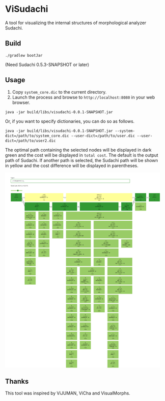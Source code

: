 # ViSudachi
A tool for visualizing the internal structures of morphological analyzer Sudachi.

## Build

```
./gradlew bootJar
```

(Need Sudachi 0.5.3-SNAPSHOT or later)

## Usage

1. Copy `system_core.dic` to the current directory.
2. Launch the process and browse to `http://localhost:8080` in your web browser.

```
java -jar build/libs/visudachi-0.0.1-SNAPSHOT.jar
```

Or, if you want to specify dictionaries, you can do so as follows.

```
java -jar build/libs/visudachi-0.0.1-SNAPSHOT.jar --system-dict=/path/to/system_core.dic --user-dict=/path/to/user.dic --user-dict=/path/to/user2.dic
```

The optimal path containing the selected nodes will be displayed in dark green and the cost will be displayed in `total cost`. The default is the output path of Sudachi. If another path is selected, the Sudachi path will be shown in yellow and the cost difference will be displayed in parentheses.


![screenshot](https://github.com/WorksApplications/ViSudachi/blob/images/screenshot.png)

## Thanks

This tool was inspired by ViJUMAN, ViCha and VisualMorphs.
